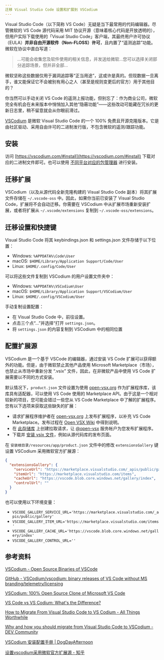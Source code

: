 ```yaml
---
迁移 Visual Studio Code 设置和扩展到 VSCodium
---
```


Visual Studio Code（以下简称 VS Code）无疑是当下最常用的代码编辑器。尽管微软的 VS Code 源代码采用 MIT 协议开源（意味着核心代码是开放透明的），但用户实际下载使用的「Visual Studio Code」客户端，其最终用户许可协议（EULA）**并非自由开源软件（Non-FLOSS）许可**，且内置了“遥测追踪”功能。微软在协议中直白写道：

> ...可能会收集您及软件使用的相关信息，并发送给微软...您可以选择关闭部分追踪场景，但并非全部... 

微软坚称这些数据仅用于漏洞追踪等“正当用途”，这或许是真的。但现数据一旦离手，谁又能保证它不会被别有用心之人（甚至是规则变更后的官方）用于其他目的？

你当然可以手动关闭 VS Code 的遥测上报功能，但别忘了：作为商业公司，微软完全有机会在未来版本中悄悄加入其他“隐蔽功能”——这些改动可能藏在冗长的更新日志里，稍不留意就会从你眼前滑过。

[VSCodium](https://vscodium.com/) 是微软 Visual Studio Code 的一个 100% 免费且开源克隆版本。它是由社区驱动、采用自由许可的二进制发行版，不包含微软的遥测/跟踪功能。

## 安装

访问 [https://vscodium.com/#install](https://vscodium.com/#install) 下载对应的二进制文件即可。也可以使用 [不同平台对应的包管理器](https://github.com/VSCodium/vscodium/blob/master/README.md#download-install) 进行安装。

## 迁移扩展

VSCodium（以及从源代码全新克隆构建的 Visual Studio Code 副本）将其扩展文件存储在 `~/.vscode-oss` 中。因此，如果你当前已安装了 Visual Studio Code，扩展将不会自动迁移。你需要在 VSCodium 中从扩展市场重新安装扩展，或者将扩展从 `~/.vscode/extensions` 复制到 `~/.vscode-oss/extensions`。

## 迁移设置和快捷键

Visual Studio Code 将其 keybindings.json 和 settings.json 文件存储于以下位置：

- Windows: `%APPDATA%\Code\User`
- macOS: `$HOME/Library/Application Support/Code/User` 
- Linux: `$HOME/.config/Code/User`

可以将这些文件复制到 VSCodium 的用户设置文件夹中：

- Windows: `%APPDATA%\VSCodium\User`
- macOS: `$HOME/Library/Application Support/VSCodium/User`
- Linux: `$HOME/.config/VSCodium/User`

手动复制设置配置：

- 在 Visual Studio Code 中，前往设置。
- 点击三个点“...”并选择“打开 `settings.json`。
- 将 `settings.json` 的内容复制到 VSCodium 中的相同位置

## 配置扩展源

VSCodium 是一个基于 VSCode 的编辑器，通过安装 VS Code 扩展可以获得额外的功能。但是，由于微软禁止其他产品使用 Microsoft Marketplace（市场），也禁止从市场中重新分发 “.vsix” 文件，因此，在非微软产品中使用 VS Code 扩展需要以不同的方式安装。

默认情况下，`product.json` 文件设置为使用 [open-vsx.org](https://open-vsx.org/) 作为扩展程序库，该库具有适配器，可以使用 VS Code 使用的 Marketplace API。由于这是一个相对较新的项目，您可能会错过一些您从 VS Code Marketplace 中了解的扩展程序。您有以下选项来获取这些缺失的扩展：

- 请求扩展程序维护者在 [open-vsx.org](https://open-vsx.org/) 上发布扩展程序，以补充 VS Code Marketplace。发布过程在 [Open VSX Wiki](https://github.com/eclipse/openvsx/wiki/Publishing-Extensions) 中得到说明。
- 在 [此存储库](https://github.com/open-vsx/publish-extensions) 上创建拉取请求，让 [@open-vsx](https://github.com/open-vsx) 服务帐户为您发布扩展程序。
- 下载并 [安装 vsix 文件](https://code.visualstudio.com/docs/editor/extension-gallery#_install-from-a-vsix)，例如从源代码库的发布页面。

在 `安装根目录/resources/app/product.json` 文件中的修改 `extensionsGallery` 键设置 VSCodium 采用微软官方扩展源：

```json
{
  "extensionsGallery": {
    "serviceUrl": "https://marketplace.visualstudio.com/_apis/public/gallery",
    "itemUrl": "https://marketplace.visualstudio.com/items",
    "cacheUrl": "https://vscode.blob.core.windows.net/gallery/index",
    "controlUrl": ""
  }
}
```

也可以使用以下环境变量：

- `VSCODE_GALLERY_SERVICE_URL='https://marketplace.visualstudio.com/_apis/public/gallery'`
- `VSCODE_GALLERY_ITEM_URL='https://marketplace.visualstudio.com/items'`
- `VSCODE_GALLERY_CACHE_URL='https://vscode.blob.core.windows.net/gallery/index'`
- `VSCODE_GALLERY_CONTROL_URL=''`

## 参考资料

[VSCodium - Open Source Binaries of VSCode](https://vscodium.com/)

[GitHub - VSCodium/vscodium: binary releases of VS Code without MS branding/telemetry/licensing](https://github.com/VSCodium/vscodium)

[VSCodium: 100% Open Source Clone of Microsoft VS Code](https://itsfoss.com/vscodium/)

[VS Code vs VS Codium: What's the Difference?](https://itsfoss.com/vs-code-vs-codium/)

[How to Migrate From Visual Studio Code to VS Codium - All Things Worthwhile](https://kb.levine.io/homelab/git/vs-code/how-to-migrate-from-vs-code-to-vs-codium/)

[Why and how you should migrate from Visual Studio Code to VSCodium - DEV Community](https://dev.to/0xdonut/why-and-how-you-should-to-migrate-from-visual-studio-code-to-vscodium-j7d)

[VSCodium 安装配置手册 | DogDayAfternoon](https://easternday.top/Application/VSCodium/)

[设置vscodium采用微软官方扩展源 - 知乎](https://zhuanlan.zhihu.com/p/276000982)